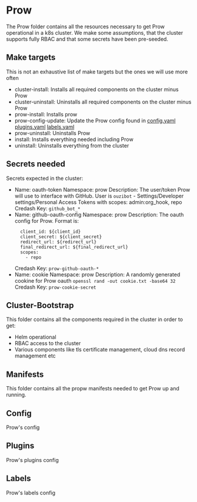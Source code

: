 # Prow

The Prow folder contains all the resources necessary to get Prow operational in a k8s cluster. We make some assumptions, that the cluster supports fully RBAC and that some secrets have been pre-seeded. 

## Make targets

This is not an exhaustive list of make targets but the ones we will use more often

- cluster-install: Installs all required components on the cluster minus Prow
- cluster-uninstall: Uninstalls all required components on the cluster minus Prow
- prow-install: Installs prow
- prow-config-update: Update the Prow config found in [config.yaml](config.yaml) [plugins.yaml](plugins.yaml) [labels.yaml](labels.yaml)
- prow-uninstall: Uninstalls Prow
- install: Installs everything needed including Prow
- uninstall: Uninstalls everything from the cluster

## Secrets needed

Secrets expected in the cluster:
- Name: oauth-token
  Namespace: prow 
  Description: The user/token Prow will use to interface with GitHub. User is `ouzibot` - Settings/Developer settings/Personal Access Tokens with scopes: admin:org_hook, repo
  Credash Key: `github_bot_*`
- Name: github-oauth-config
  Namespace: prow
  Description: The oauth config for Prow. Format is:
  ```
    client_id: ${client_id}
    client_secret: ${client_secret}
    redirect_url: ${redirect_url}
    final_redirect_url: ${final_redirect_url}
    scopes:
      - repo  
  ```
  Credash Key: `prow-github-oauth-*`
- Name: cookie
  Namespace: prow
  Description: A randomly generated cookine for Prow oauth `openssl rand -out cookie.txt -base64 32`
  Credash Key: `prow-cookie-secret`

## Cluster-Bootstrap

This folder contains all the components required in the cluster in order to get:
- Helm operational
- RBAC access to the cluster
- Various components like tls certificate management, cloud dns record management etc 

## Manifests

This folder contains all the propw manifests needed to get Prow up and running.

## Config

Prow's config

## Plugins

Prow's plugins config

## Labels

Prow's labels config